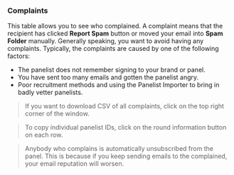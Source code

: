 ### Complaints

This table allows you to see who complained. A complaint means that the recipient has clicked **Report Spam** button or moved your email into **Spam Folder** manually. Generally speaking, you want to avoid having any complaints. Typically, the complaints are caused by one of the following factors:

- The panelist does not remember signing to your brand or panel.
- You have sent too many emails and gotten the panelist angry.
- Poor recruitment methods and using the Panelist Importer to bring in badly vetter panelists.

> If you want to download CSV of all complaints, click on the top right corner of the window.

> To copy individual panelist IDs, click on the round information button on each row.

> Anybody who complains is automatically unsubscribed from the panel. This is because if you keep sending emails to the complained, your email reputation will worsen.
